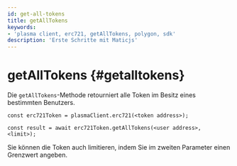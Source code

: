 ```yaml
---
id: get-all-tokens
title: getAllTokens
keywords:
- 'plasma client, erc721, getAllTokens, polygon, sdk'
description: 'Erste Schritte mit Maticjs'
---
```


# getAllTokens {#getalltokens}

Die `getAllTokens`-Methode retourniert alle Token im Besitz eines bestimmten Benutzers.

```
const erc721Token = plasmaClient.erc721(<token address>);

const result = await erc721Token.getAllTokens(<user address>, <limit>);

```

Sie können die Token auch limitieren, indem Sie im zweiten Parameter einen Grenzwert angeben.
